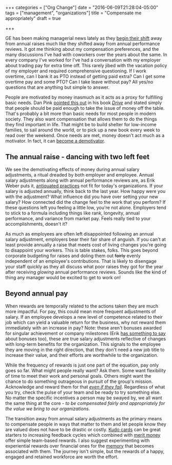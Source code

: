 +++
categories = ["Org Change"]
date = "2016-06-09T21:28:04-05:00"
tags = ["management", "organizations"]
title = "Compensate me appropriately"
draft = true

+++

GE has been making managerial news lately as they [begin their shift][2] away from annual raises much like they shifted away from annual performance reviews.  It got me thinking about my compensation preferences, and the many discussions I've had with coworkers over the years about the same.  In every company I've worked for I've had a conversation with my employer about trading pay for extra time off.  This rarely jibed with the vacation policy of my employer and required comprehensive questioning.  If I work overtime, can I bank it as PTO instead of getting paid extra?  Can I get some overtime pay and some PTO?  Can I take leave without pay?  All yes/no questions that are anything but simple to answer.

People are motivated by money inasmuch as it acts as a proxy for fulfilling basic needs.  Dan Pink [pointed this out][3] in his book [*Drive*][4] and stated simply that people should be paid enough to take the issue of money off the table.  That's probably a bit more than basic needs for most people in modern society.  They also want compensation that allows them to do the things they find important in life.  That might be to build shelter for low-income families, to sail around the world, or to pick up a new book every week to read over the weekend.  Once needs are met, money doesn't act much as a motivator.  In fact, it can [become a demotivator][5].

## The annual raise - dancing with two left feet
We see the demotivating effects of money during annual salary adjustments, a ritual dreaded by both employer and employee.  Annual salary adjustments along with annual performance reviews are, as Erik Weber puts it, [antiquated practices][1] not fit for today's organizations.  If your salary is adjusted annually, think back to the last year.  How happy were you with the adjustment?  What influence did you have over setting your new salary?  How connected did the change feel to the work that you perform?  If these questions left you feeling a little low, you're not alone.  Employers tend to stick to a formula including things like rank, longevity, annual performance, and variance from market pay.  Feels really tied to your accomplishments, doesn't it?

As much as employees are often left disappointed following an annual salary adjustment, employers bear their fair share of anguish.  If you can't at least provide annually a raise that meets cost of living changes you're going to disappoint your workers.  This is table stakes, folks.  This goes beyond corporate budgeting for raises and doling them out ~~fairly~~ evenly independent of an employee's contributions.  That is likely to disengage your staff quickly as they all discuss what poor raises they got for the year after receiving *glowing* annual performance reviews.  Sounds like the kind of thing any manager would be excited to get to work on!

## Beyond annual pay
When rewards are temporally related to the actions taken they are much more impactful.  For pay, this could mean more frequent adjustments of salary.  If an employee develops a new level of competence related to their job which can yield a valuable return for the business, why not reward them immediately with an increase in pay?  Note: these aren't bonuses awarded for singular achievement or company milestones (Erik [has something to say][1] about bonuses too), these are true salary adjustments reflective of changes with long-term benefits for the organization.  This signals to the employee they are moving in the right direction, that they don't need a new job title to increase their value, and their efforts are worthwhile to the organization.

While the frequency of rewards is just one part of the equation, pay only goes so far.  What might people really want?  Ask them.  Some want flexibility of time to meet their work and personal goals. Others might want the chance to do something outrageous in pursuit of the group's mission.  Acknowledge and reward them for that [*even if they fail*][7].  Regardless of what you try, check the pulse of your team and be ready to try something else.  No matter the specific incentives a person may be swayed by, we all want the same thing at the core - *to be compensated fairly and appropriately for the value we bring to our organizations.*

The transition away from annual salary adjustments as the primary means to compensate people in ways that matter to them and let people know they are valued does not have to be drastic or costly.  [Kudo cards][8] can be great starters to increasing feedback cycles which combined with [merit money][9] offer simple team-based rewards.  I also suggest experimenting with experiential rewards over financial ones for the [memory][10] that becomes associated with them.  The journey isn't simple, but the rewards of a happy, engaged and retained workforce are worth the effort.

[1]: http://www.erikweberconsulting.com/blog/2016/6/12/erik-picks-a-title
[2]: http://www.bloomberg.com/news/articles/2016-06-06/ge-studies-scrapping-annual-raise-in-nod-to-shifting-priorities
[3]: https://youtu.be/u6XAPnuFjJc?t=285
[4]: http://www.danpink.com/books/drive/
[5]: https://hbr.org/2013/04/does-money-really-affect-motiv
[7]: https://www.ted.com/talks/astro_teller_the_unexpected_benefit_of_celebrating_failure
[8]: https://management30.com/product/kudo-cards/
[9]: https://management30.com/product/workouts/merit-money-bonus-systems/
[10]: https://goo.gl/3tPGPh
